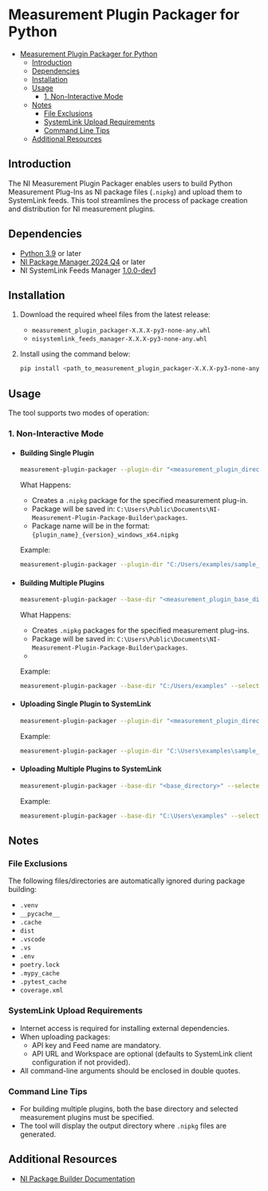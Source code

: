 # Measurement Plugin Packager for Python

- [Measurement Plugin Packager for Python](#measurement-plugin-packager-for-python)
  - [Introduction](#introduction)
  - [Dependencies](#dependencies)
  - [Installation](#installation)
  - [Usage](#usage)
    - [1. Non-Interactive Mode](#1-non-interactive-mode)
  - [Notes](#notes)
    - [File Exclusions](#file-exclusions)
    - [SystemLink Upload Requirements](#systemlink-upload-requirements)
    - [Command Line Tips](#command-line-tips)
  - [Additional Resources](#additional-resources)

## Introduction

The NI Measurement Plugin Packager enables users to build Python Measurement Plug-Ins as NI package files (`.nipkg`) and upload them to SystemLink feeds. This tool streamlines the process of package creation and distribution for NI measurement plugins.

## Dependencies

- [Python 3.9](https://www.python.org/downloads/release/python-3913/) or later
- [NI Package Manager 2024 Q4](https://www.ni.com/en/support/downloads/software-products/download.package-manager.html#322516) or later
- NI SystemLink Feeds Manager [1.0.0-dev1](./dependencies/nisystemlink_feeds_manager-1.0.0.dev1-py3-none-any.whl)

## Installation

1. Download the required wheel files from the latest release:
    - `measurement_plugin_packager-X.X.X-py3-none-any.whl`
    - `nisystemlink_feeds_manager-X.X.X-py3-none-any.whl`
2. Install using the command below:

    ```bash
    pip install <path_to_measurement_plugin_packager-X.X.X-py3-none-any.whl> <path_to_nisystemlink_feeds_manager-X.X.X-py3-none-any.whl>
    ```

## Usage

The tool supports two modes of operation:

### 1. Non-Interactive Mode
<!-- TODO: Update the flag names -->
- #### Building Single Plugin

  ```bash
  measurement-plugin-packager --plugin-dir "<measurement_plugin_directory>"
  ```

  What Happens:
  - Creates a `.nipkg` package for the specified measurement plug-in.
  - Package will be saved in: `C:\Users\Public\Documents\NI-Measurement-Plugin-Package-Builder\packages`.
  - Package name will be in the format: `{plugin_name}_{version}_windows_x64.nipkg`

  Example:

  ```bash
  measurement-plugin-packager --plugin-dir "C:/Users/examples/sample_measurement"
  ```

- #### Building Multiple Plugins

  ```bash
  measurement-plugin-packager --base-dir "<measurement_plugin_base_directory>" --selected-meas-plugins "<plugin1,plugin2>"
  ```

  What Happens:
  - Creates `.nipkg` packages for the specified measurement plug-ins.
  - Package will be saved in: `C:\Users\Public\Documents\NI-Measurement-Plugin-Package-Builder\packages`.
  - 
  
  Example:
  
  ```bash
  measurement-plugin-packager --base-dir "C:/Users/examples" --selected-meas-plugins "sample_measurement,test_measurement"
  ```

- #### Uploading Single Plugin to SystemLink

  ```bash
  measurement-plugin-packager --plugin-dir "<measurement_plugin_directory>" --upload-packages --api-url "<systemlink_api_url>" --api-key "<api_key>" --workspace   "<workspace_name>" --feed-name "<feed_name>"
  ```
  
  Example:
  
  ```bash
  measurement-plugin-packager --plugin-dir "C:\Users\examples\sample_measurement" --upload-packages --api-url "https://dev-api.lifecyclesolutions.ni.com/"   --api-key "123234" --workspace "sample_workspace" --feed-name "example_feed"
  ```

- #### Uploading Multiple Plugins to SystemLink

  ```bash
  measurement-plugin-packager --base-dir "<base_directory>" --selected-meas-plugins "<plugin1,plugin2>" --upload-packages --api-url "<systemlink_api_url>"   --api-key "<api_key>" --workspace "<workspace_name>" --feed-name "<feed_name>"
  ```
  
  Example:
  
  ```bash
  measurement-plugin-packager --base-dir "C:\Users\examples" --selected-meas-plugins "sample_measurement,testing_measurement" --upload-packages --api-url "https://  dev-api.lifecyclesolutions.ni.com/" --api-key "123234" --workspace "sample_workspace" --feed-name "example_feed"
  ```

## Notes

### File Exclusions

The following files/directories are automatically ignored during package building:

- `.venv`
- `__pycache__`
- `.cache`
- `dist`
- `.vscode`
- `.vs`
- `.env`
- `poetry.lock`
- `.mypy_cache`
- `.pytest_cache`
- `coverage.xml`

### SystemLink Upload Requirements

- Internet access is required for installing external dependencies.
- When uploading packages:
  - API key and Feed name are mandatory.
  <!-- To be decided -->
  - API URL and Workspace are optional (defaults to SystemLink client configuration if not provided).
- All command-line arguments should be enclosed in double quotes.

### Command Line Tips

- For building multiple plugins, both the base directory and selected measurement plugins must be specified.
- The tool will display the output directory where `.nipkg` files are generated.

## Additional Resources

- [NI Package Builder Documentation](https://www.ni.com/docs/en-US/bundle/package-manager/page/build-package-using-cli.html)
